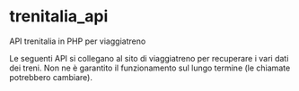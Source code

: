 # trenitalia_api
API trenitalia in PHP per viaggiatreno

Le seguenti API si collegano al sito di viaggiatreno per recuperare i vari dati dei treni.
Non ne è garantito il funzionamento sul lungo termine (le chiamate potrebbero cambiare).
